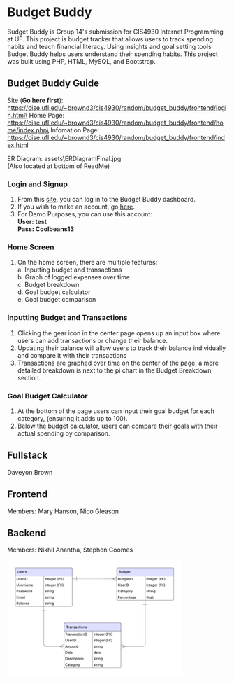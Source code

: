 # Budget Buddy

Budget Buddy is Group 14's submission for CIS4930 Internet Programming at UF. This project is budget tracker that allows users to track spending habits and teach financial literacy. Using insights and goal setting tools Budget Buddy helps users understand their spending habits. This project was built using PHP, HTML, MySQL, and Bootstrap.

## Budget Buddy Guide

Site (**Go here first**): https://cise.ufl.edu/~brownd3/cis4930/random/budget_buddy/frontend/login.html\
Home Page: https://cise.ufl.edu/~brownd3/cis4930/random/budget_buddy/frontend/home/index.php\
Infomation Page: https://cise.ufl.edu/~brownd3/cis4930/random/budget_buddy/frontend/index.html

ER Diagram: assets\ERDiagramFinal.jpg\
(Also located at bottom of ReadMe)

### Login and Signup

1. From this [site](https://cise.ufl.edu/~brownd3/cis4930/random/budget_buddy/frontend/login.html), you can log in to the Budget Buddy dashboard.
2. If you wish to make an account, go [here](https://cise.ufl.edu/~brownd3/cis4930/random/budget_buddy/frontend/signup.html).
3. For Demo Purposes, you can use this account:\
   **User: test**\
   **Pass: Coolbeans13**

### Home Screen

1. On the home screen, there are multiple features:\
   a. Inputting budget and transactions\
   b. Graph of logged expenses over time\
   c. Budget breakdown\
   d. Goal budget calculator\
   e. Goal budget comparison

### Inputting Budget and Transactions

1. Clicking the gear icon in the center page opens up an input box where users can add transactions or change their balance.
2. Updating their balance will allow users to track their balance individually and compare it with their transactions
3. Transactions are graphed over time on the center of the page, a more detailed breakdown is next to the pi chart in the Budget Breakdown section.

### Goal Budget Calculator

1. At the bottom of the page users can input their goal budget for each category, (ensuring it adds up to 100).
2. Below the budget calculator, users can compare their goals with their actual spending by comparison.

## Fullstack

Daveyon Brown

## Frontend

Members: Mary Hanson, Nico Gleason

## Backend

Members: Nikhil Anantha, Stephen Coomes

<img src="assets\ERDiagramFinal.jpg" width="400">
